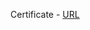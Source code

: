 Certificate - [URL](https://drive.google.com/file/d/1zGb0yOPcq-2oI-PVAD5_y4lj2PjmhAZ6/view?usp=sharing)
